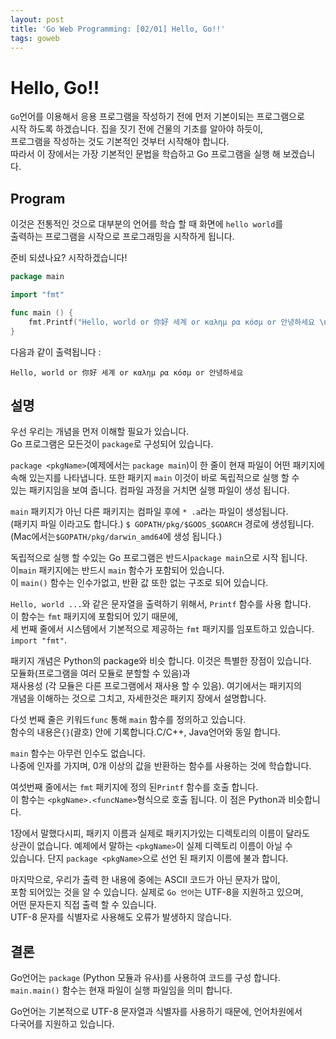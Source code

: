 ```yaml
---
layout: post
title: 'Go Web Programming: [02/01] Hello, Go!!'
tags: goweb
---    
```


# Hello, Go!!  

`Go`언어를 이용해서 응용 프로그램을 작성하기 전에 먼저 기본이되는 프로그램으로     
시작 하도록 하겠습니다. 집을 짓기 전에 건물의 기초를 알아야 하듯이,   
프로그램을 작성하는 것도 기본적인 것부터 시작해야 합니다.    
따라서 이 장에서는 가장 기본적인 문법을 학습하고 Go 프로그램을 실행 해 보겠습니다.  

## Program

이것은 전통적인 것으로  대부분의 언어를 학습 할 때 화면에 `hello world`를  
출력하는 프로그램을 시작으로 프로그래밍을 시작하게 됩니다. 

준비 되셨나요? 시작하겠습니다!

```go
package main

import "fmt"

func main () {
    fmt.Printf("Hello, world or 你好 세계 or καλημ ρα κóσμ or 안녕하세요 \n")
}
```

다음과 같이 출력됩니다 :

```Hello, world or 你好 세계 or καλημ ρα κóσμ or 안녕하세요```

## 설명
우선 우리는 개념을 먼저 이해할 필요가 있습니다.    
Go 프로그램은 모든것이 `package`로 구성되어 있습니다.   

`package <pkgName>`(예제에서는 `package main`)이 한 줄이 현재 파일이 어떤 패키지에  
속해 있는지를 나타냅니다. 또한 패키지 `main` 이것이 바로 독립적으로 실행 할 수     
있는 패키지임을 보여 줍니다. 컴파일 과정을 거치면  실행 파일이 생성 됩니다.   

`main` 패키지가 아닌 다른 패키지는 컴파일 후에 `* .a`라는 파일이 생성됩니다.   
(패키지 파일 이라고도 합니다.) `$ GOPATH/pkg/$GOOS_$GOARCH` 경로에 생성됩니다.  
(Mac에서는`$GOPATH/pkg/darwin_amd64`에 생성 됩니다.)

독립적으로 실행 할 수있는 Go 프로그램은 반드시`package main`으로 시작 됩니다.  
이`main` 패키지에는 반드시 `main` 함수가 포함되어 있습니다.   
이 `main()` 함수는 인수가없고, 반환 값 또한 없는 구조로 되어 있습니다.

`Hello, world ...`와 같은 문자열을  출력하기 위해서, `Printf` 함수를 사용 합니다.   
이 함수는 `fmt` 패키지에 포함되어 있기 때문에,    
세 번째 줄에서 시스템에서 기본적으로 제공하는 `fmt` 패키지를 임포트하고 있습니다.  
`import "fmt"`.


패키지 개념은 Python의 package와 비슷 합니다. 이것은 특별한 장점이 있습니다.  
모듈화(프로그램을 여러 모듈로 분할할 수 있음)과   
재사용성 (각 모듈은 다른 프로그램에서 재사용 할 수 있음). 여기에서는 패키지의   
개념을 이해하는 것으로 그치고, 자세한것은  패키지 장에서 설명합니다.

다섯 번째 줄은 키워드`func` 통해 `main` 함수를 정의하고 있습니다.   
함수의 내용은`{}`(괄호) 안에 기록합니다.C/C++, Java언어와 동일 합니다. 

`main` 함수는 아무런 인수도 없습니다.   
나중에 인자를 가지며,  0개 이상의 값을 반환하는 함수를 사용하는 것에 학습합니다.  

여섯번째 줄에서는 `fmt` 패키지에 정의 된`Printf` 함수를 호출 합니다.   
이 함수는 `<pkgName>.<funcName>`형식으로 호출 됩니다. 이 점은 Python과 비슷합니다.

1장에서 말했다시피, 패키지 이름과 실제로 패키지가있는 디렉토리의 이름이 달라도  
상관이 없습니다.  예제에서 말하는 `<pkgName>`이 실제 디렉토리 이름이 아닐 수  
있습니다.  단지 `package <pkgName>`으로 선언 된 패키지 이름에 불과 합니다.

마지막으로, 우리가 출력 한 내용에 중에는 ASCII 코드가 아닌 문자가 많이,   
포함 되어있는 것을 알 수 있습니다. 실제로 `Go 언어`는  UTF-8을 지원하고 있으며,  
어떤 문자든지 직접 출력 할 수 있습니다.   
UTF-8 문자를 식별자로 사용해도 오류가 발생하지 않습니다. 


## 결론

Go언어는 `package` (Python 모듈과 유사)를 사용하여 코드를 구성 합니다.  
`main.main()` 함수는 현재 파일이 실행 파일임을 의미 합니다.

Go언어는 기본적으로 UTF-8 문자열과 식별자를 사용하기 때문에, 언어차원에서    
다국어를 지원하고 있습니다. 

